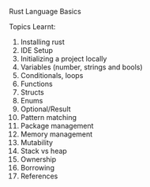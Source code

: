 Rust Language Basics

Topics Learnt:

1. Installing rust
2. IDE Setup
3. Initializing a project locally
4. Variables
(number, strings and bools)
5. Conditionals, loops
6. Functions
7. Structs
8. Enums
9. Optional/Result
10. Pattern matching
11. Package management
12. Memory management
13. Mutability
14. Stack vs heap
15. Ownership
16. Borrowing
17. References
